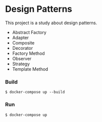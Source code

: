 # Design Patterns

This project is a study about design patterns.
- Abstract Factory
- Adapter
- Composite
- Decorator
- Factory Method
- Observer
- Strategy
- Template Method

### Build
    $ docker-compose up --build

### Run
    $ docker-compose up
